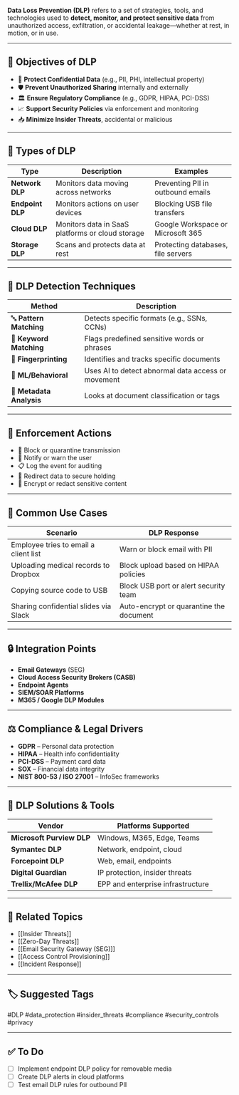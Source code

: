 **Data Loss Prevention (DLP)** refers to a set of strategies, tools, and technologies used to **detect, monitor, and protect sensitive data** from unauthorized access, exfiltration, or accidental leakage—whether at rest, in motion, or in use.

---

## 🎯 Objectives of DLP

- 🔐 **Protect Confidential Data** (e.g., PII, PHI, intellectual property)
- 🛡 **Prevent Unauthorized Sharing** internally and externally
- 🏛 **Ensure Regulatory Compliance** (e.g., GDPR, HIPAA, PCI-DSS)
- 📈 **Support Security Policies** via enforcement and monitoring
- 📥 **Minimize Insider Threats**, accidental or malicious

---

## 🧱 Types of DLP

| Type             | Description                                              | Examples                             |
|------------------|----------------------------------------------------------|--------------------------------------|
| **Network DLP**   | Monitors data moving across networks                    | Preventing PII in outbound emails    |
| **Endpoint DLP**  | Monitors actions on user devices                        | Blocking USB file transfers          |
| **Cloud DLP**     | Monitors data in SaaS platforms or cloud storage        | Google Workspace or Microsoft 365    |
| **Storage DLP**   | Scans and protects data at rest                         | Protecting databases, file servers   |

---

## 🔎 DLP Detection Techniques

| Method               | Description                                           |
|----------------------|-------------------------------------------------------|
| 🔤 **Pattern Matching**  | Detects specific formats (e.g., SSNs, CCNs)         |
| 🧾 **Keyword Matching**  | Flags predefined sensitive words or phrases         |
| 📄 **Fingerprinting**    | Identifies and tracks specific documents            |
| 🧠 **ML/Behavioral**     | Uses AI to detect abnormal data access or movement  |
| 🧬 **Metadata Analysis** | Looks at document classification or tags            |

---

## 🔧 Enforcement Actions

- 🚫 Block or quarantine transmission
- 📝 Notify or warn the user
- 📋 Log the event for auditing
- 📨 Redirect data to secure holding
- 🔐 Encrypt or redact sensitive content

---

## 🧠 Common Use Cases

| Scenario                            | DLP Response                               |
|-------------------------------------|--------------------------------------------|
| Employee tries to email a client list | Warn or block email with PII                |
| Uploading medical records to Dropbox | Block upload based on HIPAA policies        |
| Copying source code to USB           | Block USB port or alert security team       |
| Sharing confidential slides via Slack| Auto-encrypt or quarantine the document     |

---

## 🔒 Integration Points

- **Email Gateways** (SEG)
- **Cloud Access Security Brokers (CASB)**
- **Endpoint Agents**
- **SIEM/SOAR Platforms**
- **M365 / Google DLP Modules**

---

## ⚖️ Compliance & Legal Drivers

- **GDPR** – Personal data protection
- **HIPAA** – Health info confidentiality
- **PCI-DSS** – Payment card data
- **SOX** – Financial data integrity
- **NIST 800-53 / ISO 27001** – InfoSec frameworks

---

## 🧰 DLP Solutions & Tools

| Vendor             | Platforms Supported              |
|--------------------|-----------------------------------|
| **Microsoft Purview DLP** | Windows, M365, Edge, Teams       |
| **Symantec DLP**         | Network, endpoint, cloud          |
| **Forcepoint DLP**       | Web, email, endpoints             |
| **Digital Guardian**     | IP protection, insider threats    |
| **Trellix/McAfee DLP**   | EPP and enterprise infrastructure |

---

## 🔗 Related Topics

- [[Insider Threats]]
- [[Zero-Day Threats]]
- [[Email Security Gateway (SEG)]]
- [[Access Control Provisioning]]
- [[Incident Response]]

---

## 🏷 Suggested Tags

#DLP #data_protection #insider_threats #compliance #security_controls #privacy

---

## ✅ To Do

- [ ] Implement endpoint DLP policy for removable media
- [ ] Create DLP alerts in cloud platforms
- [ ] Test email DLP rules for outbound PII
